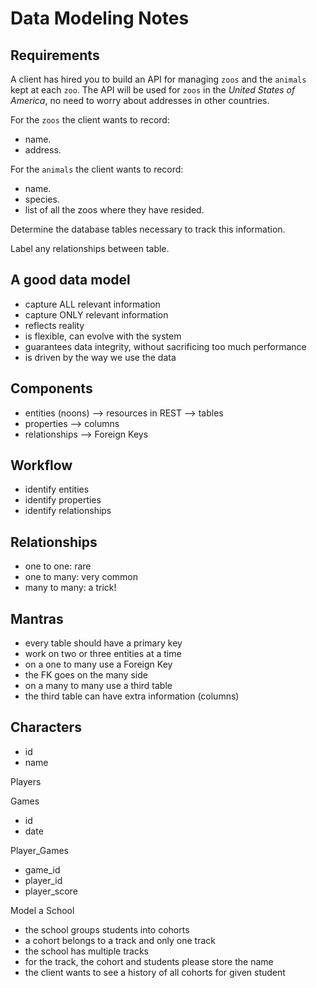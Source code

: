 # Data Modeling Notes

## Requirements

A client has hired you to build an API for managing `zoos` and the `animals` kept at each `zoo`. The API will be used for `zoos` in the _United States of America_, no need to worry about addresses in other countries.

For the `zoos` the client wants to record:

- name.
- address.

For the `animals` the client wants to record:

- name.
- species.
- list of all the zoos where they have resided.

Determine the database tables necessary to track this information.

Label any relationships between table.

## A good data model

- capture ALL relevant information
- capture ONLY relevant information
- reflects reality
- is flexible, can evolve with the system
- guarantees data integrity, without sacrificing too much performance
- is driven by the way we use the data

## Components

- entities (noons) --> resources in REST --> tables
- properties --> columns
- relationships --> Foreign Keys

## Workflow

- identify entities
- identify properties
- identify relationships

## Relationships

- one to one: rare
- one to many: very common
- many to many: a trick!

## Mantras

- every table should have a primary key
- work on two or three entities at a time
- on a one to many use a Foreign Key
- the FK goes on the many side
- on a many to many use a third table
- the third table can have extra information (columns)

## Characters

- id
- name

Players

Games

- id
- date

Player_Games

- game_id
- player_id
- player_score

Model a School

- the school groups students into cohorts
- a cohort belongs to a track and only one track
- the school has multiple tracks
- for the track, the cohort and students please store the name
- the client wants to see a history of all cohorts for given student
